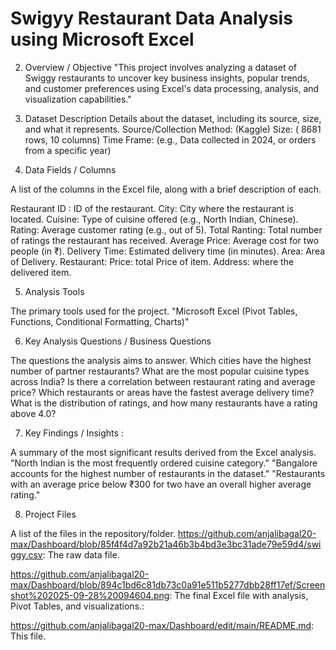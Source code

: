 # Swigyy Restaurant Data Analysis using Microsoft Excel
2. Overview / Objective
"This project involves analyzing a dataset of Swiggy restaurants to uncover key business insights, popular trends, and customer preferences using Excel's data processing, analysis, and visualization capabilities."

4. Dataset Description
Details about the dataset, including its source, size, and what it represents.
Source/Collection Method: (Kaggle)
Size: ( 8681 rows, 10 columns)
Time Frame: (e.g., Data collected in 2024, or orders from a specific year)
  

4. Data Fields / Columns

A list of the columns in the Excel file, along with a brief description of each.

Restaurant ID : ID of the restaurant.
City: City where the restaurant is located.
Cuisine: Type of cuisine offered (e.g., North Indian, Chinese).
Rating: Average customer rating (e.g., out of 5).
Total Ranting: Total number of ratings the restaurant has received.
Average Price: Average cost for two people (in ₹).
Delivery Time: Estimated delivery time (in minutes).
Area: Area of Delivery.
Restaurant: 
Price: total Price of item.
Address: where the delivered item.


5. Analysis Tools

The primary tools used for the project.
"Microsoft Excel (Pivot Tables, Functions, Conditional Formatting, Charts)"

6. Key Analysis Questions / Business Questions

The questions the analysis aims to answer.
Which cities have the highest number of partner restaurants?
What are the most popular cuisine types across India?
Is there a correlation between restaurant rating and average price?
Which restaurants or areas have the fastest average delivery time?
What is the distribution of ratings, and how many restaurants have a rating above 4.0?

7. Key Findings / Insights :

A summary of the most significant results derived from the Excel analysis.
"North Indian is the most frequently ordered cuisine category."
"Bangalore accounts for the highest number of restaurants in the dataset."
"Restaurants with an average price below ₹300 for two have an overall higher average rating."

8. Project Files

A list of the files in the repository/folder.
https://github.com/anjalibagal20-max/Dashboard/blob/85f4f4d7a92b21a46b3b4bd3e3bc31ade79e59d4/swiggy.csv: The raw data file.

https://github.com/anjalibagal20-max/Dashboard/blob/894c1bd6c81db73c0a91e511b5277dbb28ff17ef/Screenshot%202025-09-28%20094604.png: 
The final Excel file with analysis, Pivot Tables, and visualizations.: 

https://github.com/anjalibagal20-max/Dashboard/edit/main/README.md:  This file.
